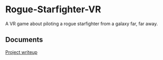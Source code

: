 # Rogue-Starfighter-VR
A VR game about piloting a rogue starfighter from a galaxy far, far away.

## Documents

[Project writeup](https://docs.google.com/document/d/1d3HAZtOs09qrlUvAOOsfze-8jzn8sy5-XKjQbjRX5KQ/edit?usp=sharing)
